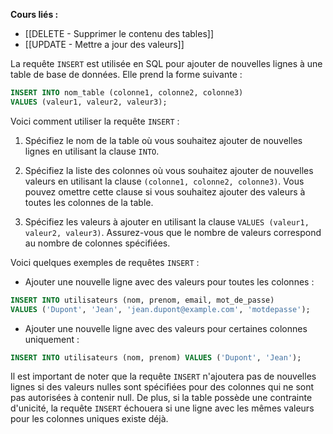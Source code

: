 **Cours liés :**
- [[DELETE - Supprimer le contenu des tables]]
- [[UPDATE - Mettre a jour des valeurs]]

La requête `INSERT` est utilisée en SQL pour ajouter de nouvelles lignes à une table de base de données. Elle prend la forme suivante :

```sql
INSERT INTO nom_table (colonne1, colonne2, colonne3) 
VALUES (valeur1, valeur2, valeur3);
```

Voici comment utiliser la requête `INSERT` :

1.  Spécifiez le nom de la table où vous souhaitez ajouter de nouvelles lignes en utilisant la clause `INTO`.

2.  Spécifiez la liste des colonnes où vous souhaitez ajouter de nouvelles valeurs en utilisant la clause `(colonne1, colonne2, colonne3)`. Vous pouvez omettre cette clause si vous souhaitez ajouter des valeurs à toutes les colonnes de la table.

3.  Spécifiez les valeurs à ajouter en utilisant la clause `VALUES (valeur1, valeur2, valeur3)`. Assurez-vous que le nombre de valeurs correspond au nombre de colonnes spécifiées.


Voici quelques exemples de requêtes `INSERT` :

-   Ajouter une nouvelle ligne avec des valeurs pour toutes les colonnes :

```sql
INSERT INTO utilisateurs (nom, prenom, email, mot_de_passe) 
VALUES ('Dupont', 'Jean', 'jean.dupont@example.com', 'motdepasse');
```

-   Ajouter une nouvelle ligne avec des valeurs pour certaines colonnes uniquement :

```sql
INSERT INTO utilisateurs (nom, prenom) VALUES ('Dupont', 'Jean');
```

Il est important de noter que la requête `INSERT` n'ajoutera pas de nouvelles lignes si des valeurs nulles sont spécifiées pour des colonnes qui ne sont pas autorisées à contenir null. De plus, si la table possède une contrainte d'unicité, la requête `INSERT` échouera si une ligne avec les mêmes valeurs pour les colonnes uniques existe déjà.